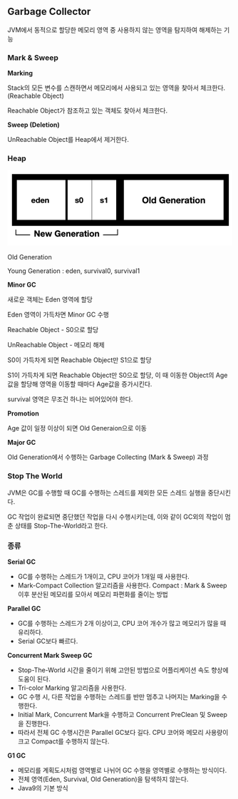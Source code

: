 ## Garbage Collector

JVM에서 동적으로 할당한 메모리 영역 중 사용하지 않는 영역을 탐지하여 해제하는 기능

### Mark & Sweep

**Marking** 

Stack의 모든 변수를 스캔하면서 메모리에서 사용되고 있는 영역을 찾아서 체크한다. (Reachable Object)

Reachable Object가 참조하고 있는 객체도 찾아서 체크한다. 

**Sweep  (Deletion)**

UnReachable Object를 Heap에서 제거한다. 

### **Heap**

![Heap 메모리 구](../resources/image/heap_memory.png)

Old Generation

Young Generation : eden, survival0, survival1

**Minor GC**

새로운 객체는 Eden 영역에 할당

Eden 영역이 가득차면 Minor GC 수행

Reachable Object - S0으로 할당

UnReachable Object - 메모리 해제

S0이 가득차게 되면 Reachable Object만 S1으로 할당

S1이 가득차게 되면 Reachable Object만 S0으로 할당, 이 때 이동한 Object의 Age값을 할당해 영역을 이동할 때마다 Age값을 증가시킨다.

survival 영역은 무조건 하나는 비어있어야 한다. 

**Promotion**

Age 값이 일정 이상이 되면 Old Generaion으로 이동

**Major GC**

Old Generation에서 수행하는 Garbage Collecting (Mark & Sweep) 과정

### Stop The World

JVM은 GC를 수행할 때 GC를 수행하는 스레드를 제외한 모든 스레드 실행을 중단시킨다.

GC 작업이 완료되면 중단했던 작업을 다시 수행시키는데, 이와 같이 GC외의 작업이 멈춘 상태를 Stop-The-World라고 한다.

### 종류

**Serial GC**

- GC를 수행하는 스레드가 1개이고, CPU 코어가 1개일 때 사용한다.
- Mark-Compact Collection 알고리즘을 사용한다. 
Compact : Mark & Sweep 이후 분산된 메모리를 모아서 메모리 파편화를 줄이는 방법

**Parallel GC**

- GC를 수행하는 스레드가 2개 이상이고, CPU 코어 개수가 많고 메모리가 많을 때 유리하다.
- Serial GC보다 빠르다.

**Concurrent Mark Sweep GC**

- Stop-The-World 시간을 줄이기 위해 고안된 방법으로 어플리케이션 속도 향상에 도움이 된다.
- Tri-color Marking 알고리즘을 사용한다.
- GC 수행 시, 다른 작업을 수행하는 스레드를 반만 멈추고 나머지는 Marking을 수행한다.
- Initial Mark, Concurrent Mark을 수행하고 Concurrent PreClean 및 Sweep을 진행한다.
- 따라서 전체 GC 수행시간은 Parallel GC보다 길다. CPU 코어와 메모리 사용량이 크고 Compact를 수행하지 않는다.

**G1 GC**

- 메모리를 계획도시처럼 영역별로 나뉘어 GC 수행을 영역별로 수행하는 방식이다.
- 전체 영역(Eden, Survival, Old Generation)을 탐색하지 않는다.
- Java9의 기본 방식
